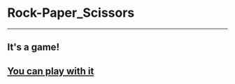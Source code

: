 # Rock-Paper_Scissors
----
It's a game!
----
## [You can play with it](https://rolandreithauser.github.io/Rock-Paper_Scissors/)
